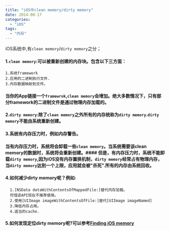 ```yaml
---
title: "iOS中clean memory/dirty memory"
date: 2014-08-17
categories:
  - "iOS"
tags:
  - "内存"
---
```

<!--more-->

iOS系统中,有`clean memory`/`dirty memory`之分；

<!--more-->

#### 1.`clean memory`:可以被重新创建的内存块。包含以下三方面：
    1.系统framework
    2.应用的二进制执行文件.
    3.内存数据映射到文件。
#### 当你的App链接一个`framewrok`,`clean memory`会增加。绝大多数情况下，只有部分framework的二进制文件是通过物理内存加载的。  
  
#### 2.`dirty memory`:除了`clean memory`之外所有的内存统称为`dirty memory`.`dirty memory`不能由系统重新创建。
   
#### 3.系统有内存压力时，例如内存警告。 
#### 当有内存压力时，系统将会卸载一些`clean memory`。当系统需要该clean memory的数据时，系统将会重新创建。#### 但是，有内存压力时，系统不能卸载`dirty memory`,因为iOS没有内存置换机制，`dirty memory`经常占有物理内存，当`dirty memory`达到一个上限，应用就会被"杀死".所有的内存由系统回收。    
#### 4.如何减少dirty memory呢？例如:  
      1.[NSData dataWithContentsOfMappedFile:]替代内存加载。
      可惜该API现在不推荐使用。
      2.使用[UIImage imageWithContentsOfFile:]替代[UIImage imageNamed]
      3.降低内存占用。
      4.适当的cache.

#### 5.如何发现定位dirty memory呢?可以参考[Finding iOS memory](http://liam.flookes.com/wp/2012/05/03/finding-ios-memory/)